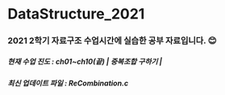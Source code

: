 # DataStructure_2021
<h3> 2021 2학기 자료구조 수업시간에 실습한 공부 자료입니다. 😊 </h3>
<h5> 현재 수업 진도 : ch01~ch10(끝) | 중복조합 구하기 | </h5>
<h5> 최신 업데이트 파일 : ReCombination.c </h5>
